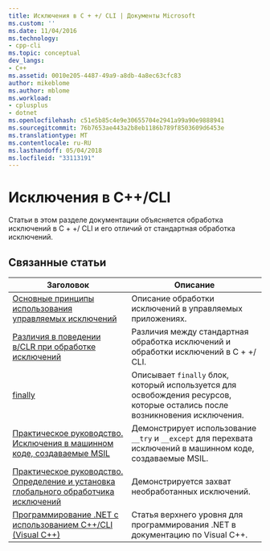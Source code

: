 ```yaml
---
title: Исключения в C + +/ CLI | Документы Microsoft
ms.custom: ''
ms.date: 11/04/2016
ms.technology:
- cpp-cli
ms.topic: conceptual
dev_langs:
- C++
ms.assetid: 0010e205-4487-49a9-a8db-4a8ec63cfc83
author: mikeblome
ms.author: mblome
ms.workload:
- cplusplus
- dotnet
ms.openlocfilehash: c51e5b85c4e9e30655704e2941a99a90e9888941
ms.sourcegitcommit: 76b7653ae443a2b8eb1186b789f8503609d6453e
ms.translationtype: MT
ms.contentlocale: ru-RU
ms.lasthandoff: 05/04/2018
ms.locfileid: "33113191"
---
```

# <a name="exceptions-in-ccli"></a>Исключения в C++/CLI
Статьи в этом разделе документации объясняется обработка исключений в C + +/ CLI и его отличий от стандартная обработка исключений.  
  
## <a name="related-articles"></a>Связанные статьи  
  
|Заголовок|Описание|  
|-----------|-----------------|  
|[Основные принципы использования управляемых исключений](../dotnet/basic-concepts-in-using-managed-exceptions.md)|Описание обработки исключений в управляемых приложениях.|  
|[Различия в поведении в/CLR при обработке исключений](../dotnet/differences-in-exception-handling-behavior-under-clr.md)|Различия между стандартная обработка исключений и обработки исключений в C + +/ CLI.|  
|[finally](../dotnet/finally.md)|Описывает `finally` блок, который используется для освобождения ресурсов, которые остались после возникновения исключения.|  
|[Практическое руководство. Исключения в машинном коде, создаваемые MSIL](../dotnet/how-to-catch-exceptions-in-native-code-thrown-from-msil.md)|Демонстрирует использование `__try` и `__except` для перехвата исключений в машинном коде, создаваемые MSIL.|  
|[Практическое руководство. Определение и установка глобального обработчика исключений](../dotnet/how-to-define-and-install-a-global-exception-handler.md)|Демонстрируется захват необработанных исключений.|  
|[Программирование .NET с использованием C++/CLI (Visual C++)](../dotnet/dotnet-programming-with-cpp-cli-visual-cpp.md)|Статья верхнего уровня для программирования .NET в документацию по Visual C++.|